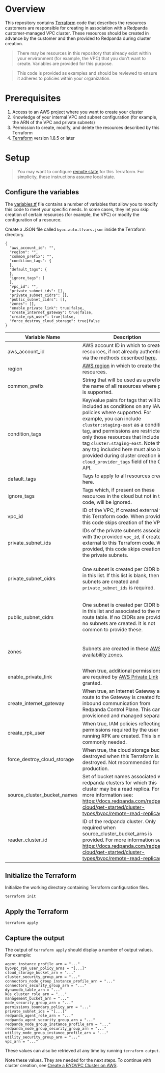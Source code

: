 # Overview

This repository contains [Terraform](https://developer.hashicorp.com/terraform) code that describes the resources
customers are responsible for creating in association with a Redpanda customer-managed VPC cluster. These resources
should be created in advance by the customer and then provided to Redpanda during cluster creation.

> There may be resources in this repository that already exist within your environment (for example, the VPC) that you 
> don't want to create. Variables are provided for this purpose.

> This code is provided as examples and should be reviewed to ensure it adheres to policies within your organization.

# Prerequisites

1. Access to an AWS project where you want to create your cluster
2. Knowledge of your internal VPC and subnet configuration (for example, the ARN of the VPC and private subnets)
3. Permission to create, modify, and delete the resources described by this Terraform
4. [Terraform](https://developer.hashicorp.com/terraform/install) version 1.8.5 or later

# Setup

> You may want to configure [remote state](https://developer.hashicorp.com/terraform/language/state/remote) for this 
> Terraform. For simplicity, these instructions assume local state.

## Configure the variables

The [variables.tf]() file contains a number of variables that allow you to modify this code to meet your specific needs.
In some cases, they let you skip creation of certain resources (for example, the VPC) or modify the configuration of a
resource.

Create a JSON file called `byoc.auto.tfvars.json` inside the Terraform directory.

```shell
{
  "aws_account_id": "",
  "region": "",
  "common_prefix": "",
  "condition_tags": {
  },
  "default_tags": {
  },
  "ignore_tags": [
  ],
  "vpc_id": "",
  "private_subnet_ids": [],
  "private_subnet_cidrs": [],
  "public_subnet_cidrs": [],
  "zones": [],
  "enable_private_link": true|false,
  "create_internet_gateway": true|false,
  "create_rpk_user": true|false,
  "force_destroy_cloud_storage": true|false
}
```

| Variable Name               | Description                                                                                                                                                                                                                                                                                                                                                                                                      | Default                                                                                   | Required                                                               |
|-----------------------------|------------------------------------------------------------------------------------------------------------------------------------------------------------------------------------------------------------------------------------------------------------------------------------------------------------------------------------------------------------------------------------------------------------------|-------------------------------------------------------------------------------------------|------------------------------------------------------------------------|
| aws_account_id              | AWS account ID in which to create the resources, if not already authenticated via the methods described [here](https://registry.terraform.io/providers/hashicorp/aws/latest/docs#authentication-and-configuration).                                                                                                                                                                                              | none                                                                                      | no                                                                     |
| region                      | [AWS region](https://docs.redpanda.com/redpanda-cloud/reference/tiers/byoc-tiers/#tabs-1-amazon-web-services-aws) in which to create the resources.                                                                                                                                                                                                                                                              | none                                                                                      | yes                                                                    |
| common_prefix               | String that will be used as a prefix in the name of all resources where prefix is supported.                                                                                                                                                                                                                                                                                                                     | "redpanda"                                                                                | yes                                                                    |
| condition_tags              | Key/value pairs for tags that will be included as conditions on any IAM policies where supported. For example, you can include `cluster:staging-east` as a condition tag, and permissions are restricted to only those resources that include the tag `cluster:staging-east`. Note that any tag included here must also be provided during cluster creation in the `cloud_provider_tags` field of the Cloud API. | redpanda-managed: true                                                                    | no                                                                     |
| default_tags                | Tags to apply to all resources created here.                                                                                                                                                                                                                                                                                                                                                                     | none                                                                                      | no                                                                     |
| ignore_tags                 | Tags which, if present on these resources in the cloud but not in this code, will be ignored.                                                                                                                                                                                                                                                                                                                    | none                                                                                      | no                                                                     |
| vpc_id                      | ID of the VPC, if created external to this Terraform code. When provided, this code skips creation of the VPC.                                                                                                                                                                                                                                                                                                   | none                                                                                      | no                                                                     |
| private_subnet_ids          | IDs of the private subnets associated with the provided `vpc_id`, if created external to this Terraform code. When provided, this code skips creation of the private subnets.                                                                                                                                                                                                                                    | none                                                                                      | Either `private_subnet_ids` or `private_subnet_cidrs` must be provided |
| private_subnet_cidrs        | One subnet is created per CIDR block in this list. If this list is blank, then no subnets are created and `private_subnet_ids` is required.                                                                                                                                                                                                                                                                      | "10.0.0.0/24", "10.0.2.0/24", "10.0.4.0/24", "10.0.6.0/24", "10.0.8.0/24", "10.0.10.0/24" | Either `private_subnet_ids` or `private_subnet_cidrs` must be provided |
| public_subnet_cidrs         | One subnet is created per CIDR block in this list and associated to the main route table. If no CIDRs are provided, no subnets are created. It is not common to provide these.                                                                                                                                                                                                                                   | "10.0.1.0/24", "10.0.3.0/24", "10.0.5.0/24", "10.0.7.0/24", "10.0.9.0/24", "10.0.11.0/24" | no                                                                     |
| zones                       | Subnets are created in these [AWS availability zones](https://docs.aws.amazon.com/AWSEC2/latest/UserGuide/using-regions-availability-zones.html#az-ids).                                                                                                                                                                                                                                                         | none                                                                                      | Only when `private_subnet_cidrs` or `public_subnet_cidrs` is provided  |
| enable_private_link         | When true, additional permissions that are required by [AWS Private Link](https://docs.redpanda.com/redpanda-cloud/networking/aws-privatelink/) are granted.                                                                                                                                                                                                                                                     | false                                                                                     | no                                                                     |
| create_internet_gateway     | When true, an Internet Gateway and route to the Gateway is created for inbound communication from Redpanda Control Plane. This can be provisioned and managed separately.                                                                                                                                                                                                                                        | false                                                                                     | no                                                                    |
| create_rpk_user             | When true, IAM policies reflecting the permissions required by the user running RPK are created. This is not commonly needed.                                                                                                                                                                                                                                                                                    | false                                                                                     | yes                                                                    |
| force_destroy_cloud_storage | When true, the cloud storage bucket is destroyed when this Terraform is destroyed. Not recommended for production.                                                                                                                                                                                                                                                                                               | false                                                                                     | yes                                                                    |
| source_cluster_bucket_names | Set of bucket names associated with redpanda clusters for which this cluster may be a read replica. For more information see: https://docs.redpanda.com/redpanda-cloud/get-started/cluster-types/byoc/remote-read-replicas/                                                                                                                                                                                      | empty set                                                                                 | no                                                                     |
| reader_cluster_id           | ID of the redpanda cluster. Only required when source_cluster_bucket_arns is provided. For more information see: https://docs.redpanda.com/redpanda-cloud/get-started/cluster-types/byoc/remote-read-replicas/                                                                                                                                                                                                   | empty string                                                                              | no                                                                     |

## Initialize the Terraform

Initialize the working directory containing Terraform configuration files.

```shell
terraform init
```

## Apply the Terraform

```shell
terraform apply
```

## Capture the output

The output of `terraform apply` should display a number of output values. For example:

```shell
agent_instance_profile_arn = "..."
byovpc_rpk_user_policy_arns = "[...]"
cloud_storage_bucket_arn = "..."
cluster_security_group_arn = "..."
connectors_node_group_instance_profile_arn = "..."
connectors_security_group_arn = "..."
dynamodb_table_arn = "..."
k8s_cluster_role_arn = "..."
management_bucket_arn = "..."
node_security_group_arn = "..."
permissions_boundary_policy_arn = "..."
private_subnet_ids = "[...]"
redpanda_agent_role_arn = "..."
redpanda_agent_security_group_arn = "..."
redpanda_node_group_instance_profile_arn = "..."
redpanda_node_group_security_group_arn = "..."
utility_node_group_instance_profile_arn = "..."
utility_security_group_arn = "..."
vpc_arn = "..."
```

These values can also be retrieved at any time by running `terraform output`.

Note these values. They are needed for the next steps. To continue with cluster creation, see 
[Create a BYOVPC Cluster on AWS](https://docs.redpanda.com/redpanda-cloud/get-started/cluster-types/byoc/aws/vpc-byo-aws/). 
